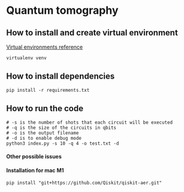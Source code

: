 # Quantum tomography

## How to install and create virtual environment
[Virtual environments reference](https://virtualenv.pypa.io/en/latest/)
```shell
virtualenv venv
```

## How to install dependencies
```shell
pip install -r requirements.txt
```

## How to run the code
```shell
# -s is the number of shots that each circuit will be executed
# -q is the size of the circuits in qbits
# -o is the output filename
# -d is to enable debug mode
python3 index.py -s 10 -q 4 -o test.txt -d
```

#### Other possible issues
#### Installation for mac M1
```shell
pip install "git+https://github.com/Qiskit/qiskit-aer.git"
```